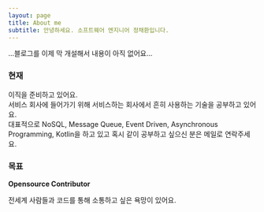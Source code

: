 ```yaml
---
layout: page
title: About me
subtitle: 안녕하세요. 소프트웨어 엔지니어 정채환입니다.
---
```


...블로그를 이제 막 개설해서 내용이 아직 없어요...

### 현재

이직을 준비하고 있어요.  
서비스 회사에 들어가기 위해 서비스하는 회사에서 흔히 사용하는 기술을 공부하고 있어요.  
대표적으로 NoSQL, Message Queue, Event Driven, Asynchronous Programming, Kotlin을 하고 있고 혹시 같이 공부하고 싶으신 분은 메일로 연락주세요.  

### 목표

__Opensource Contributor__

전세계 사람들과 코드를 통해 소통하고 싶은 욕망이 있어요.  